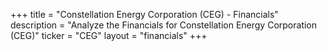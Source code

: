 +++
title = "Constellation Energy Corporation (CEG) - Financials"
description = "Analyze the Financials for Constellation Energy Corporation (CEG)"
ticker = "CEG"
layout = "financials"
+++

